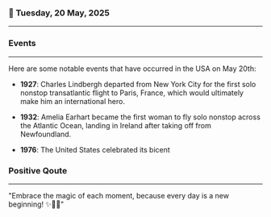 ### 📅 Tuesday, 20 May, 2025
------
### Events
------
Here are some notable events that have occurred in the USA on May 20th:

- **1927**: Charles Lindbergh departed from New York City for the first solo nonstop transatlantic flight to Paris, France, which would ultimately make him an international hero.
  
- **1932**: Amelia Earhart became the first woman to fly solo nonstop across the Atlantic Ocean, landing in Ireland after taking off from Newfoundland.

- **1976**: The United States celebrated its bicent
### Positive Qoute
------
"Embrace the magic of each moment, because every day is a new beginning! ✨🌷🌟"
